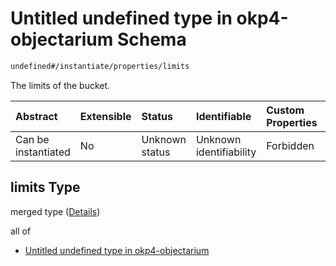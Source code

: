 # Untitled undefined type in okp4-objectarium Schema

```txt
undefined#/instantiate/properties/limits
```

The limits of the bucket.

| Abstract            | Extensible | Status         | Identifiable            | Custom Properties | Additional Properties | Access Restrictions | Defined In                                                                     |
| :------------------ | :--------- | :------------- | :---------------------- | :---------------- | :-------------------- | :------------------ | :----------------------------------------------------------------------------- |
| Can be instantiated | No         | Unknown status | Unknown identifiability | Forbidden         | Allowed               | none                | [okp4-objectarium.json\*](schema/okp4-objectarium.json "open original schema") |

## limits Type

merged type ([Details](okp4-objectarium-instantiatemsg-properties-limits.md))

all of

*   [Untitled undefined type in okp4-objectarium](okp4-objectarium-instantiatemsg-properties-limits-allof-0.md "check type definition")
